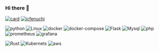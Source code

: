 ### Hi there 👋



<div>
  
[![card](https://github-readme-stats.vercel.app/api?username=jcfenuchi&theme=Tokyonight&show_icons=true)](https://github.com/jcfenuchi)
[![jcfenuchi](https://github-readme-stats.vercel.app/api/top-langs/?username=jcfenuchi&hide=html&layout=compact&theme=Tokyonight)](https://github.com/jcfenuchi)
</div>

<div>
  
![python]("https://cdn.jsdelivr.net/gh/devicons/devicon/icons/python/python-original-wordmark.svg")
![Linux]("https://cdn.jsdelivr.net/gh/devicons/devicon/icons/linux/linux-original.svg")
![docker]("https://cdn.jsdelivr.net/gh/devicons/devicon/icons/docker/docker-original-wordmark.svg")
![docker-compose]("https://miro.medium.com/max/1000/0*vEwcZbQj3phWXB5C.png")
![Flask]("https://cdn.jsdelivr.net/gh/devicons/devicon/icons/flask/flask-original-wordmark.svg")
![Mysql]("https://cdn.jsdelivr.net/gh/devicons/devicon/icons/mysql/mysql-original-wordmark.svg")
![php]("https://cdn.jsdelivr.net/gh/devicons/devicon/icons/php/php-original.svg")
![prometheus]("https://cdn.jsdelivr.net/gh/devicons/devicon/icons/prometheus/prometheus-original-wordmark.svg")
![grafana]("https://cdn.jsdelivr.net/gh/devicons/devicon/icons/grafana/grafana-original-wordmark.svg")
</div>

<div>
  
![Rust]("https://cdn.jsdelivr.net/gh/devicons/devicon/icons/rust/rust-plain.svg")
![Kubernets]("https://cdn.jsdelivr.net/gh/devicons/devicon/icons/kubernetes/kubernetes-plain-wordmark.svg")
![aws]("https://cdn.jsdelivr.net/gh/devicons/devicon/icons/amazonwebservices/amazonwebservices-original-wordmark.svg")
</div>
<!--
**jcfenuchi/jcfenuchi** is a ✨ _special_ ✨ repository because its `README.md` (this file) appears on your GitHub profile.

Here are some ideas to get you started:

- 🔭 I’m currently working on ...
- 🌱 I’m currently learning ...
- 👯 I’m looking to collaborate on ...
- 🤔 I’m looking for help with ...
- 💬 Ask me about ...
- 📫 How to reach me: ...
- 😄 Pronouns: ...
- ⚡ Fun fact: ...
-->
